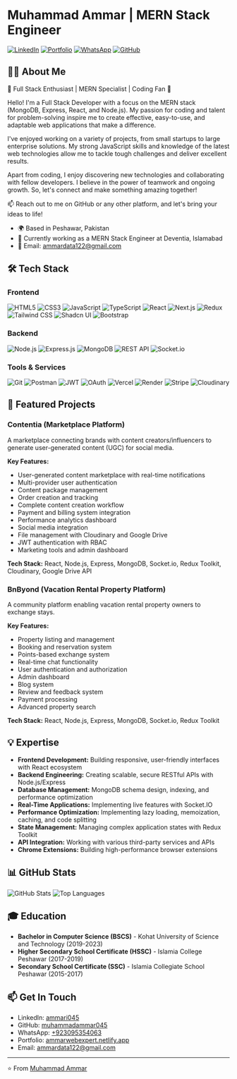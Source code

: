 # Muhammad Ammar | MERN Stack Engineer

[![LinkedIn](https://img.shields.io/badge/LinkedIn-0077B5?style=for-the-badge&logo=linkedin&logoColor=white)](https://www.linkedin.com/in/ammari045/)
[![Portfolio](https://img.shields.io/badge/Portfolio-000000?style=for-the-badge&logo=About.me&logoColor=white)](https://ammarwebexpert.netlify.app/)
[![WhatsApp](https://img.shields.io/badge/WhatsApp-25D366?style=for-the-badge&logo=whatsapp&logoColor=white)](https://api.whatsapp.com/send?phone=923095354063)
[![GitHub](https://img.shields.io/badge/GitHub-100000?style=for-the-badge&logo=github&logoColor=white)](https://github.com/muhammadammar045)

## 👨‍💻 About Me

🚀 Full Stack Enthusiast | MERN Specialist | Coding Fan 🚀

Hello! I'm a Full Stack Developer with a focus on the MERN stack (MongoDB, Express, React, and Node.js). My passion for coding and talent for problem-solving inspire me to create effective, easy-to-use, and adaptable web applications that make a difference.

I've enjoyed working on a variety of projects, from small startups to large enterprise solutions. My strong JavaScript skills and knowledge of the latest web technologies allow me to tackle tough challenges and deliver excellent results.

Apart from coding, I enjoy discovering new technologies and collaborating with fellow developers. I believe in the power of teamwork and ongoing growth. So, let's connect and make something amazing together!

📫 Reach out to me on GitHub or any other platform, and let's bring your ideas to life!

- 🌍 Based in Peshawar, Pakistan
- 💼 Currently working as a MERN Stack Engineer at Deventia, Islamabad
- 📧 Email: ammardata122@gmail.com

## 🛠️ Tech Stack

### Frontend
![HTML5](https://img.shields.io/badge/HTML5-E34F26?style=flat-square&logo=html5&logoColor=white)
![CSS3](https://img.shields.io/badge/CSS3-1572B6?style=flat-square&logo=css3&logoColor=white)
![JavaScript](https://img.shields.io/badge/JavaScript-F7DF1E?style=flat-square&logo=javascript&logoColor=black)
![TypeScript](https://img.shields.io/badge/TypeScript-3178C6?style=flat-square&logo=typescript&logoColor=white)
![React](https://img.shields.io/badge/React-61DAFB?style=flat-square&logo=react&logoColor=black)
![Next.js](https://img.shields.io/badge/Next.js-000000?style=flat-square&logo=next.js&logoColor=white)
![Redux](https://img.shields.io/badge/Redux-764ABC?style=flat-square&logo=redux&logoColor=white)
![Tailwind CSS](https://img.shields.io/badge/Tailwind_CSS-38B2AC?style=flat-square&logo=tailwind-css&logoColor=white)
![Shadcn UI](https://img.shields.io/badge/Shadcn_UI-000000?style=flat-square&logo=shadcnui&logoColor=white)
![Bootstrap](https://img.shields.io/badge/Bootstrap-7952B3?style=flat-square&logo=bootstrap&logoColor=white)

### Backend
![Node.js](https://img.shields.io/badge/Node.js-339933?style=flat-square&logo=node.js&logoColor=white)
![Express.js](https://img.shields.io/badge/Express.js-000000?style=flat-square&logo=express&logoColor=white)
![MongoDB](https://img.shields.io/badge/MongoDB-47A248?style=flat-square&logo=mongodb&logoColor=white)
![REST API](https://img.shields.io/badge/REST_API-FF6C37?style=flat-square&logo=postman&logoColor=white)
![Socket.io](https://img.shields.io/badge/Socket.io-010101?style=flat-square&logo=socket.io&logoColor=white)

### Tools & Services
![Git](https://img.shields.io/badge/Git-F05032?style=flat-square&logo=git&logoColor=white)
![Postman](https://img.shields.io/badge/Postman-FF6C37?style=flat-square&logo=postman&logoColor=white)
![JWT](https://img.shields.io/badge/JWT-000000?style=flat-square&logo=json-web-tokens&logoColor=white)
![OAuth](https://img.shields.io/badge/OAuth-4285F4?style=flat-square&logo=google&logoColor=white)
![Vercel](https://img.shields.io/badge/Vercel-000000?style=flat-square&logo=vercel&logoColor=white)
![Render](https://img.shields.io/badge/Render-46E3B7?style=flat-square&logo=render&logoColor=white)
![Stripe](https://img.shields.io/badge/Stripe-008CDD?style=flat-square&logo=stripe&logoColor=white)
![Cloudinary](https://img.shields.io/badge/Cloudinary-3448C5?style=flat-square&logo=cloudinary&logoColor=white)

## 🚀 Featured Projects

### Contentia (Marketplace Platform)
A marketplace connecting brands with content creators/influencers to generate user-generated content (UGC) for social media.

**Key Features:**
- User-generated content marketplace with real-time notifications
- Multi-provider user authentication
- Content package management
- Order creation and tracking
- Complete content creation workflow
- Payment and billing system integration
- Performance analytics dashboard
- Social media integration
- File management with Cloudinary and Google Drive
- JWT authentication with RBAC
- Marketing tools and admin dashboard

**Tech Stack:** React, Node.js, Express, MongoDB, Socket.io, Redux Toolkit, Cloudinary, Google Drive API

### BnByond (Vacation Rental Property Platform)
A community platform enabling vacation rental property owners to exchange stays.

**Key Features:**
- Property listing and management
- Booking and reservation system
- Points-based exchange system
- Real-time chat functionality
- User authentication and authorization
- Admin dashboard
- Blog system
- Review and feedback system
- Payment processing
- Advanced property search

**Tech Stack:** React, Node.js, Express, MongoDB, Socket.io, Redux Toolkit

## 💡 Expertise

- **Frontend Development:** Building responsive, user-friendly interfaces with React ecosystem
- **Backend Engineering:** Creating scalable, secure RESTful APIs with Node.js/Express
- **Database Management:** MongoDB schema design, indexing, and performance optimization
- **Real-Time Applications:** Implementing live features with Socket.IO
- **Performance Optimization:** Implementing lazy loading, memoization, caching, and code splitting
- **State Management:** Managing complex application states with Redux Toolkit
- **API Integration:** Working with various third-party services and APIs
- **Chrome Extensions:** Building high-performance browser extensions

## 📊 GitHub Stats

![GitHub Stats](https://github-readme-stats.vercel.app/api?username=muhammadammar045&show_icons=true&theme=dark)
![Top Languages](https://github-readme-stats.vercel.app/api/top-langs/?username=muhammadammar045&layout=compact&theme=dark)

## 🎓 Education

- **Bachelor in Computer Science (BSCS)** - Kohat University of Science and Technology (2019-2023)
- **Higher Secondary School Certificate (HSSC)** - Islamia College Peshawar (2017-2019)
- **Secondary School Certificate (SSC)** - Islamia Collegiate School Peshawar (2015-2017)

## 📫 Get In Touch

- LinkedIn: [ammari045](https://www.linkedin.com/in/ammari045/)
- GitHub: [muhammadammar045](https://github.com/muhammadammar045)
- WhatsApp: [+923095354063](https://api.whatsapp.com/send?phone=923095354063)
- Portfolio: [ammarwebexpert.netlify.app](https://ammarwebexpert.netlify.app/)
- Email: ammardata122@gmail.com

---

⭐️ From [Muhammad Ammar](https://github.com/muhammadammar045)
